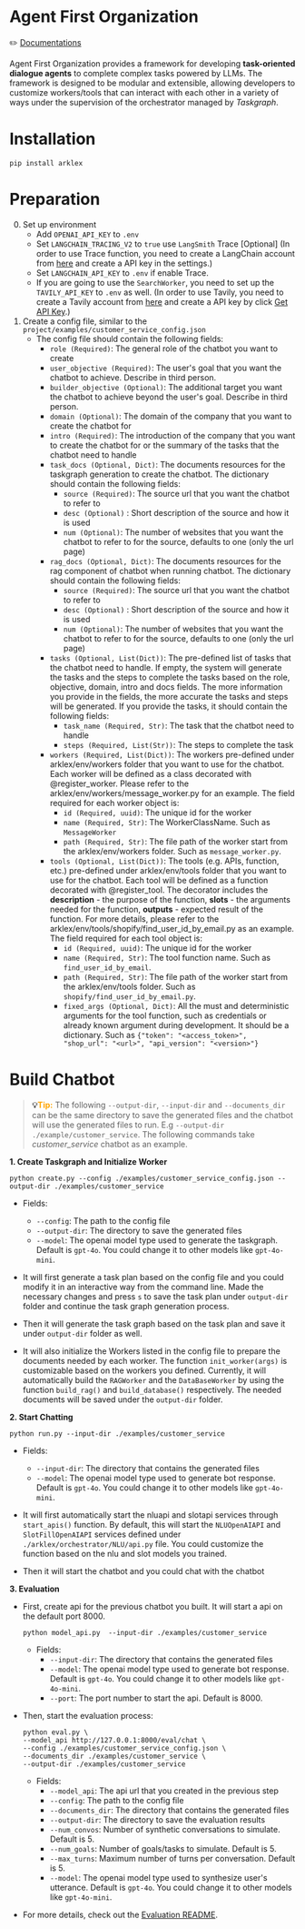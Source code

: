 # Agent First Organization
:pencil2: <a href="https://www.arklex.ai/qa/open-source">Documentations</a>

Agent First Organization provides a framework for developing **task-oriented dialogue agents** to complete complex tasks powered by LLMs. The framework is designed to be modular and extensible, allowing developers to customize workers/tools that can interact with each other in a variety of ways under the supervision of the orchestrator managed by *Taskgraph*. 

# Installation
```
pip install arklex
```

# Preparation
0. Set up environment
    * Add `OPENAI_API_KEY` to `.env`
    * Set `LANGCHAIN_TRACING_V2` to `true` use `LangSmith` Trace [Optional] (In order to use Trace function, you need to create a LangChain account from [here](https://langchain.com/) and create a API key in the settings.)
    * Set `LANGCHAIN_API_KEY` to `.env` if enable Trace.
    * If you are going to use the `SearchWorker`, you need to set up the `TAVILY_API_KEY` to `.env` as well. (In order to use Tavily, you need to create a Tavily account from [here](https://docs.tavily.com/) and create a API key by click [Get API Key](https://app.tavily.com/home).)
1. Create a config file, similar to the `project/examples/customer_service_config.json`
    * The config file should contain the following fields:
        * `role (Required)`: The general role of the chatbot you want to create
        * `user_objective (Required)`: The user's goal that you want the chatbot to achieve. Describe in third person.
        * `builder_objective (Optional)`: The additional target you want the chatbot to achieve beyond the user's goal. Describe in third person.
        * `domain (Optional)`: The domain of the company that you want to create the chatbot for
        * `intro (Required)`: The introduction of the company that you want to create the chatbot for or the summary of the tasks that the chatbot need to handle
        * `task_docs (Optional, Dict)`: The documents resources for the taskgraph generation to create the chatbot. The dictionary should contain the following fields:
            * `source (Required)`: The source url that you want the chatbot to refer to
            * `desc (Optional)` : Short description of the source and how it is used
            * `num (Optional)`: The number of websites that you want the chatbot to refer to for the source, defaults to one (only the url page)
        * `rag_docs (Optional, Dict)`: The documents resources for the rag component of chatbot when running chatbot. The dictionary should contain the following fields:
            * `source (Required)`: The source url that you want the chatbot to refer to
            * `desc (Optional)` : Short description of the source and how it is used
            * `num (Optional)`: The number of websites that you want the chatbot to refer to for the source, defaults to one (only the url page)
        * `tasks (Optional, List(Dict))`: The pre-defined list of tasks that the chatbot need to handle. If empty, the system will generate the tasks and the steps to complete the tasks based on the role, objective, domain, intro and docs fields. The more information you provide in the fields, the more accurate the tasks and steps will be generated. If you provide the tasks, it should contain the following fields:
            * `task_name (Required, Str)`: The task that the chatbot need to handle
            * `steps (Required, List(Str))`: The steps to complete the task
        * `workers (Required, List(Dict))`: The workers pre-defined under arklex/env/workers folder that you want to use for the chatbot. Each worker will be defined as a class decorated with @register_worker. Please refer to the arklex/env/workers/message_worker.py for an example. The field required for each worker object is:
            * `id (Required, uuid)`: The unique id for the worker
            * `name (Required, Str)`: The WorkerClassName. Such as `MessageWorker`
            * `path (Required, Str)`: The file path of the worker start from the arklex/env/workers folder. Such as `message_worker.py`.
        * `tools (Optional, List(Dict))`: The tools (e.g. APIs, function, etc.) pre-defined under arklex/env/tools folder that you want to use for the chatbot. Each tool will be defined as a function decorated with @register_tool. The decorator includes the **description** - the purpose of the function, **slots** - the arguments needed for the function, **outputs** - expected result of the function. For more details, please refer to the arklex/env/tools/shopify/find_user_id_by_email.py as an example. The field required for each tool object is:
            * `id (Required, uuid)`: The unique id for the worker
            * `name (Required, Str)`: The tool function name. Such as `find_user_id_by_email`.
            * `path (Required, Str)`: The file path of the worker start from the arklex/env/tools folder. Such as `shopify/find_user_id_by_email.py`.
            * `fixed_args (Optional, Dict)`: All the must and deterministic arguments for the tool function, such as credentials or already known argument during development. It should be a dictionary. Such as `{"token": "<access_token>", "shop_url": "<url>", "api_version": "<version>"}`

# Build Chatbot
> **:bulb:<span style="color:orange">Tip:</span>** The following `--output-dir`, `--input-dir` and `--documents_dir` can be the same directory to save the generated files and the chatbot will use the generated files to run. E.g `--output-dir ./example/customer_service`. The following commands take *customer_service* chatbot as an example.

**1. Create Taskgraph and Initialize Worker**
```
python create.py --config ./examples/customer_service_config.json --output-dir ./examples/customer_service
```

* Fields:
  * `--config`: The path to the config file
  * `--output-dir`: The directory to save the generated files
  * `--model`: The openai model type used to generate the taskgraph. Default is `gpt-4o`. You could change it to other models like `gpt-4o-mini`.

* It will first generate a task plan based on the config file and you could modify it in an interactive way from the command line. Made the necessary changes and press `s` to save the task plan under `output-dir` folder and continue the task graph generation process.
* Then it will generate the task graph based on the task plan and save it under `output-dir` folder as well.
* It will also initialize the Workers listed in the config file to prepare the documents needed by each worker. The function `init_worker(args)` is customizable based on the workers you defined. Currently, it will automatically build the `RAGWorker` and the `DataBaseWorker` by using the function `build_rag()` and `build_database()` respectively. The needed documents will be saved under the `output-dir` folder.


**2. Start Chatting**
```
python run.py --input-dir ./examples/customer_service
```

* Fields:
  * `--input-dir`: The directory that contains the generated files
  * `--model`: The openai model type used to generate bot response. Default is `gpt-4o`. You could change it to other models like `gpt-4o-mini`.
  
* It will first automatically start the nluapi and slotapi services through `start_apis()` function. By default, this will start the `NLUOpenAIAPI` and `SlotFillOpenAIAPI` services defined under `./arklex/orchestrator/NLU/api.py` file. You could customize the function based on the nlu and slot models you trained.
* Then it will start the chatbot and you could chat with the chatbot


**3. Evaluation**

  * First, create api for the previous chatbot you built. It will start a api on the default port 8000.
    ```
    python model_api.py  --input-dir ./examples/customer_service
    ```

    * Fields:
      * `--input-dir`: The directory that contains the generated files
      * `--model`: The openai model type used to generate bot response. Default is `gpt-4o`. You could change it to other models like `gpt-4o-mini`.
      * `--port`: The port number to start the api. Default is 8000.

  * Then, start the evaluation process: 
    ```
    python eval.py \
    --model_api http://127.0.0.1:8000/eval/chat \
    --config ./examples/customer_service_config.json \
    --documents_dir ./examples/customer_service \
    --output-dir ./examples/customer_service
    ```
    * Fields:
      * `--model_api`: The api url that you created in the previous step
      * `--config`: The path to the config file
      * `--documents_dir`: The directory that contains the generated files
      * `--output-dir`: The directory to save the evaluation results
      * `--num_convos`: Number of synthetic conversations to simulate. Default is 5.
      * `--num_goals`: Number of goals/tasks to simulate. Default is 5.
      * `--max_turns`: Maximum number of turns per conversation. Default is 5.
      * `--model`: The openai model type used to synthesize user's utterance. Default is `gpt-4o`. You could change it to other models like `gpt-4o-mini`.
  
  * For more details, check out the [Evaluation README](./arklex/evaluation/README.md).
